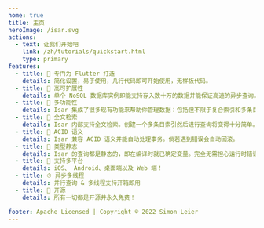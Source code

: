 ```yaml
---
home: true
title: 主页
heroImage: /isar.svg
actions:
  - text: 让我们开始吧
    link: /zh/tutorials/quickstart.html
    type: primary
features:
  - title: 💙 专门为 Flutter 打造
    details: 简化设置，易于使用，几行代码即可开始使用，无样板代码。
  - title: 🚀 高可扩展性
    details: 单个 NoSQL 数据库实例即能支持存入数十万的数据并能保证高速的异步查询。
  - title: 🍭 多功能性
    details: Isar 集成了很多现有功能来帮助你管理数据：包括但不限于复合索引和多条目索引、查询修改器、支持 JSON 等。
  - title: 🔎 全文检索
    details: Isar 内部支持全文检索。创建一个多条目索引然后进行查询将变得十分简单。
  - title: 🧪 ACID 语义
    details: Isar 兼容 ACID 语义并能自动处理事务。倘若遇到错误会自动回滚。
  - title: 💃 类型静态
    details: Isar 的查询都是静态的，即在编译时就已确定变量。完全无需担心运行时错误。
  - title: 📱 支持多平台
    details: iOS、 Android、桌面端以及 Web 端！
  - title: ⏱ 异步多线程
    details: 并行查询 & 多线程支持开箱即用
  - title: 🦄 开源
    details: 所有一切都是开源并永久免费！

footer: Apache Licensed | Copyright © 2022 Simon Leier
---
```

